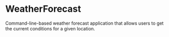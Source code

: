 # WeatherForecast
Command-line-based weather forecast application that allows users to get the current conditions for a given location.
